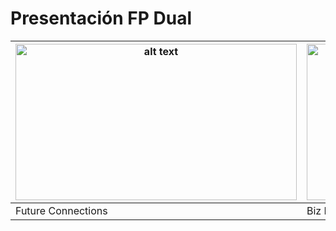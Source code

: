 # Presentación FP Dual

|<img src="img/logo1" alt="alt text" width="450" height="250">|<img src="img/logo2" alt="alt text" width="450" height="250">|
|-----|--------------|
|Future Connections|Biz Imagine|
